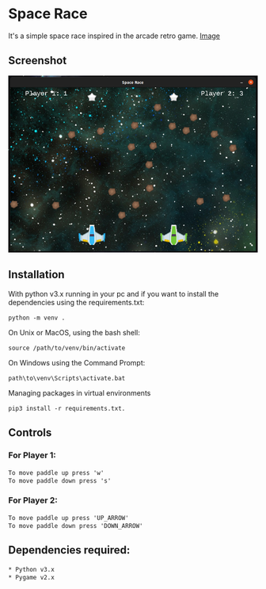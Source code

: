 # Space Race

It's a simple space race inspired in the arcade retro game. [Image](https://upload.wikimedia.org/wikipedia/en/0/05/Space_Race_gameplay.png)

## Screenshot
!["Screenshot"](./resources/images/screenshot.png)

## Installation
With python v3.x running in your pc and if you want to install the dependencies using the requirements.txt:

    python -m venv .

On Unix or MacOS, using the bash shell: 

    source /path/to/venv/bin/activate

On Windows using the Command Prompt: 

    path\to\venv\Scripts\activate.bat

Managing packages in virtual environments

    pip3 install -r requirements.txt.

## Controls
### For Player 1:
    To move paddle up press 'w'
    To move paddle down press 's'

### For Player 2:
    To move paddle up press 'UP_ARROW'
    To move paddle down press 'DOWN_ARROW'

## Dependencies required: 
    * Python v3.x
    * Pygame v2.x 
